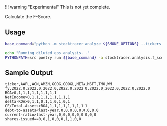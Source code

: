!!! warning "Experimental"
    This is not yet complete.

Calculate the F-Score. 

## Usage

```sh
base_command="python -m stocktracer analyze ${SMOKE_OPTIONS} --tickers aapl,msft,tmo,goog,googl,amzn,meta,acn,wm" 

echo "Running diluted_eps analysis..."
PYTHONPATH=src poetry run ${base_command} -a stocktracer.analysis.f_score --report-format=md --report-file=${results_dir}/diluted_eps.md
```

## Sample Output

```log
ticker,AAPL,ACN,AMZN,GOOG,GOOGL,META,MSFT,TMO,WM
fy,2022.0,2022.0,2022.0,2022.0,2022.0,2022.0,2022.0,2022.0,2022.0
ROA>0,1,1,1,1,1,1,1,1,1
NetIncome>0,1,1,1,1,1,1,1,1,1
delta-ROA>0,1,1,0,1,1,0,1,0,1
CF/Total-Assets>ROA,1,1,1,1,1,1,1,1,1
debt-to-assets<last-year,0,0,0,0,0,0,0,0,0
current-ratio>last-year,0,0,0,0,0,0,0,0,0
shares-issued==0,0,1,0,0,0,1,1,0,0
```